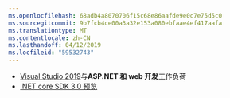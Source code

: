 ```yaml
---
ms.openlocfilehash: 68adb4a8070706f15c68e86aafde9e0c7e75d5c0
ms.sourcegitcommit: 9b7fcb4ce00a3a32e153a080ebfaae4ef417aafa
ms.translationtype: MT
ms.contentlocale: zh-CN
ms.lasthandoff: 04/12/2019
ms.locfileid: "59532743"
---
```

* [Visual Studio 2019](https://visualstudio.microsoft.com/vs/)与**ASP.NET 和 web 开发**工作负荷
* [.NET core SDK 3.0 预览](https://dotnet.microsoft.com/download/dotnet-core/3.0)
